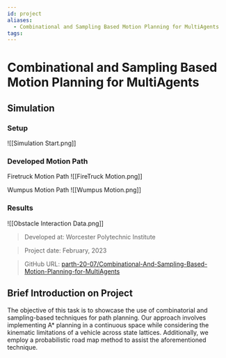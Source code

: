```yaml
---
id: project
aliases:
  - Combinational and Sampling Based Motion Planning for MultiAgents
tags:
---
```


# Combinational and Sampling Based Motion Planning for MultiAgents

## Simulation

### Setup
![[Simulation Start.png]]

### Developed Motion Path

Firetruck Motion Path
![[FireTruck Motion.png]]

Wumpus Motion Path
![[Wumpus Motion.png]]

### Results
![[Obstacle Interaction Data.png]]



> Developed at: Worcester Polytechnic Institute

> Project date: February, 2023

> GitHub URL: [parth-20-07/Combinational-And-Sampling-Based-Motion-Planning-for-MultiAgents](https://github.com/parth-20-07/Combinational-And-Sampling-Based-Motion-Planning-for-MultiAgents)

## Brief Introduction on Project

The objective of this task is to showcase the use of combinatorial and sampling-based techniques for path planning. Our approach involves implementing A* planning in a continuous space while considering the kinematic limitations of a vehicle across state lattices. Additionally, we employ a probabilistic road map method to assist the aforementioned technique.
